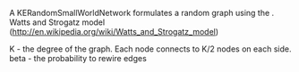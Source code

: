 A KERandomSmallWorldNetwork formulates a random graph using the .
Watts and Strogatz model (http://en.wikipedia.org/wiki/Watts_and_Strogatz_model)

K - the degree of the graph. Each node connects to K/2 nodes on each side.
beta - the probability to rewire edges 